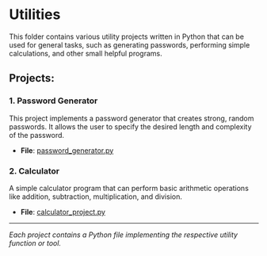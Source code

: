 # Utilities

This folder contains various utility projects written in Python that can be used for general tasks, such as generating passwords, performing simple calculations, and other small helpful programs.

## Projects:

### 1. **Password Generator**
This project implements a password generator that creates strong, random passwords. It allows the user to specify the desired length and complexity of the password.

- **File**: [password_generator.py](password_generator.py)

### 2. **Calculator**
A simple calculator program that can perform basic arithmetic operations like addition, subtraction, multiplication, and division.

- **File**: [calculator_project.py](calculator_project.py)

---

*Each project contains a Python file implementing the respective utility function or tool.*
